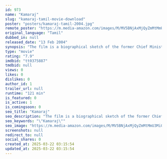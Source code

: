 ```yaml
---
id: 973
name: "Kamaraj"
slug: "kamaraj-tamil-movie-download"
poster: "posters/kamaraj-tamil-2004.jpg"
remote_poster: "https://m.media-amazon.com/images/M/MV5BNjAxMjQyZmMtMmU3Mi00ZGIzLTkzZWMtM2NhNGYxNTgxNjMyXkEyXkFqcGc@._V1_SX300.jpg"
original_language: "Tamil"
dubbed_in: null
released_date: "13 Feb 2004"
synopsis: "The film is a biographical sketch of the former Chief Minister of the then Madras State and the All-India Congress Committee secretary and a respected national figure. The film starts with the young age of Kamaraj and ends with th..."
type: "movie"
rating: "7.9"
imdbid: "tt0375887"
tmdbid: null
views: 0
likes: 0
dislikes: 0
author_id: 1
trailer_url: null
runtime: "121 min"
is_featured: 0
is_active: 1
is_comingsoon: 0
seo_title: "Kamaraj"
seo_description: "The film is a biographical sketch of the former Chief Minister of the then Madras State and the All-India Congress Committee secretary and a respected national figure. The film starts with the young age of Kamaraj and ends with th..."
seo_keywords: "\"Kamaraj\""
seo_image: "https://m.media-amazon.com/images/M/MV5BNjAxMjQyZmMtMmU3Mi00ZGIzLTkzZWMtM2NhNGYxNTgxNjMyXkEyXkFqcGc@._V1_SX300.jpg"
screenshots: null
redirect_to: null
social_shares: 0
created_at: 2025-03-22 03:15:54
updated_at: 2025-03-22 03:15:54
---
```


